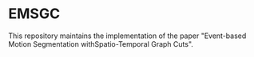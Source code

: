# EMSGC
This repository maintains the implementation of the paper "Event-based Motion Segmentation withSpatio-Temporal Graph Cuts".
